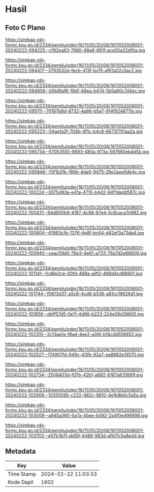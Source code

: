 # Hasil

## Foto C Plano

https://sirekap-obj-formc.kpu.go.id/2334/pemilu/pdpr/16/11/05/20/08/1611052008001-20240222-094225--c182ea63-7980-48e8-861f-ace50a32df0a.jpg

https://sirekap-obj-formc.kpu.go.id/2334/pemilu/pdpr/16/11/05/20/08/1611052008001-20240222-094417--3793532d-fecb-413f-bcf5-af61a02c0ac2.jpg

https://sirekap-obj-formc.kpu.go.id/2334/pemilu/pdpr/16/11/05/20/08/1611052008001-20240222-094958--b5b8faf6-19df-46ea-b474-5b5a60c7d4ec.jpg

https://sirekap-obj-formc.kpu.go.id/2334/pemilu/pdpr/16/11/05/20/08/1611052008001-20240222-095111--70167b8d-8732-4a86-b5a7-914f9246711e.jpg

https://sirekap-obj-formc.kpu.go.id/2334/pemilu/pdpr/16/11/05/20/08/1611052008001-20240222-095223--04aefa2f-704b-4f1c-b4c8-6673f701aa2a.jpg

https://sirekap-obj-formc.kpu.go.id/2334/pemilu/pdpr/16/11/05/20/08/1611052008001-20240222-095734--57053555-8693-480a-973a-597880eb4d5b.jpg

https://sirekap-obj-formc.kpu.go.id/2334/pemilu/pdpr/16/11/05/20/08/1611052008001-20240222-095846--f3f1b2fb-169b-4da0-9475-29e2aee0db4c.jpg

https://sirekap-obj-formc.kpu.go.id/2334/pemilu/pdpr/16/11/05/20/08/1611052008001-20240222-100224--3075d93a-e41a-4710-b442-94f1dedd587c.jpg

https://sirekap-obj-formc.kpu.go.id/2334/pemilu/pdpr/16/11/05/20/08/1611052008001-20240222-100431--94d900b9-4187-4c88-87e4-5c8caca7e982.jpg

https://sirekap-obj-formc.kpu.go.id/2334/pemilu/pdpr/16/11/05/20/08/1611052008001-20240222-100804--61983cfb-1376-4e8f-bc64-d42ef3a73da4.jpg

https://sirekap-obj-formc.kpu.go.id/2334/pemilu/pdpr/16/11/05/20/08/1611052008001-20240222-100940--ceac59d0-78e3-4e61-a733-76a7d2e66609.jpg

https://sirekap-obj-formc.kpu.go.id/2334/pemilu/pdpr/16/11/05/20/08/1611052008001-20240222-101141--fcd6e2ce-00fd-468a-a9f2-498d4cd88601.jpg

https://sirekap-obj-formc.kpu.go.id/2334/pemilu/pdpr/16/11/05/20/08/1611052008001-20240222-101744--f0613d37-a5c8-4cd8-b536-a81cc18626d1.jpg

https://sirekap-obj-formc.kpu.go.id/2334/pemilu/pdpr/16/11/05/20/08/1611052008001-20240222-101856--dbff57d5-0e11-4d96-b223-224e58d38605.jpg

https://sirekap-obj-formc.kpu.go.id/2334/pemilu/pdpr/16/11/05/20/08/1611052008001-20240222-102315--2c13ae1a-f8ad-4ee2-a3f4-b14cdd556952.jpg

https://sirekap-obj-formc.kpu.go.id/2334/pemilu/pdpr/16/11/05/20/08/1611052008001-20240222-102527--174907fd-949c-43fb-92a7-ea8882e3f570.jpg

https://sirekap-obj-formc.kpu.go.id/2334/pemilu/pdpr/16/11/05/20/08/1611052008001-20240222-102734--2506403d-f07b-42b1-a682-6167a631891f.jpg

https://sirekap-obj-formc.kpu.go.id/2334/pemilu/pdpr/16/11/05/20/08/1611052008001-20240222-102906--10355095-c232-482c-9810-4e1b8b6c5a5a.jpg

https://sirekap-obj-formc.kpu.go.id/2334/pemilu/pdpr/16/11/05/20/08/1611052008001-20240222-103008--a945a360-5a7a-4bee-b092-2a4f0e496698.jpg

https://sirekap-obj-formc.kpu.go.id/2334/pemilu/pdpr/16/11/05/20/08/1611052008001-20240222-103702--e57b3b11-dd59-4489-983d-afb17c5a8edd.jpg


## Metadata

| Key        | Value               |
| ---------- | ------------------- |
| Time Stamp | 2024-02-22 11:03:33 |
| Kode Dapil | 1602                |



